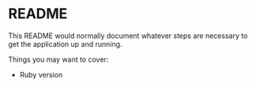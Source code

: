 # README

This README would normally document whatever steps are necessary to get the
application up and running.

Things you may want to cover:

* Ruby version

